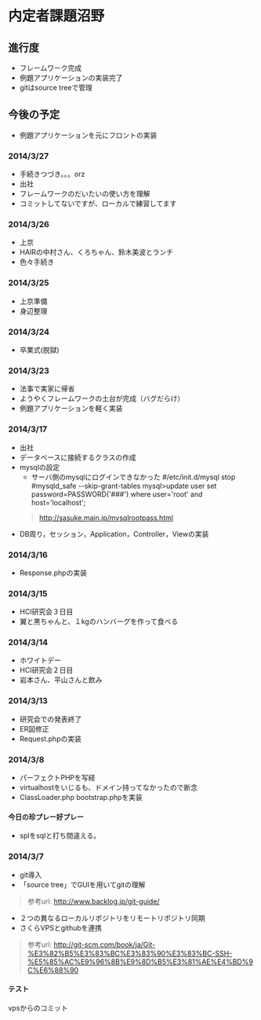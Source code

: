 # 内定者課題沼野
## 進行度
* フレームワーク完成
* 例題アプリケーションの実装完了
* gitはsource treeで管理

## 今後の予定
* 例題アプリケーションを元にフロントの実装

### 2014/3/27
* 手続きつづき。。。orz
* 出社
* フレームワークのだいたいの使い方を理解
* コミットしてないですが、ローカルで練習してます

### 2014/3/26
* 上京
* HAIRの中村さん、くろちゃん、鈴木美波とランチ
* 色々手続き

### 2014/3/25
* 上京準備
* 身辺整理

### 2014/3/24
* 卒業式(脱獄)

### 2014/3/23
* 法事で実家に帰省
* ようやくフレームワークの土台が完成（バグだらけ）
* 例題アプリケーションを軽く実装

### 2014/3/17
* 出社
* データベースに接続するクラスの作成
* mysqlの設定
	* サーバ側のmysqlにログインできなかった
	#/etc/init.d/mysql stop 
	#mysqld_safe --skip-grant-tables
	mysql>update user set password=PASSWORD('###') where user='root' and host='localhost';
    > http://sasuke.main.jp/mysqlrootpass.html
* DB周り，セッション，Application，Controller，Viewの実装

### 2014/3/16
* Response.phpの実装

### 2014/3/15
* HCI研究会３日目
* 翼と黒ちゃんと、１kgのハンバーグを作って食べる

### 2014/3/14
* ホワイトデー
* HCI研究会２日目
* 岩本さん、平山さんと飲み

### 2014/3/13
* 研究会での発表終了
* ER図修正
* Request.phpの実装

### 2014/3/8
* パーフェクトPHPを写経
* virtualhostをいじるも、ドメイン持ってなかったので断念
* ClassLoader.php bootstrap.phpを実装

#### 今日の珍プレー好プレー
* splをsqlと打ち間違える。

### 2014/3/7
* git導入
* 「source tree」でGUIを用いてgitの理解  
> 参考url: <http://www.backlog.jp/git-guide/>
* ２つの異なるローカルリポジトリをリモートリポジトリ同期
* さくらVPSとgithubを連携  
> 参考url: <http://git-scm.com/book/ja/Git-%E3%82%B5%E3%83%BC%E3%83%90%E3%83%BC-SSH-%E5%85%AC%E9%96%8B%E9%8D%B5%E3%81%AE%E4%BD%9C%E6%88%90>

#### テスト
vpsからのコミット
